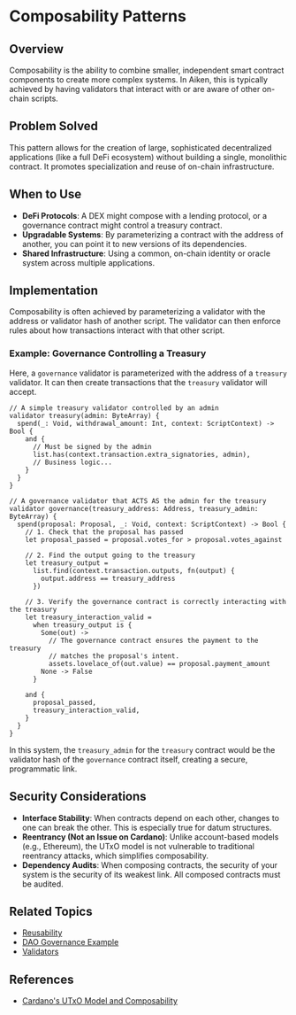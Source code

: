 # Composability Patterns

## Overview

Composability is the ability to combine smaller, independent smart contract components to create more complex systems. In Aiken, this is typically achieved by having validators that interact with or are aware of other on-chain scripts.

## Problem Solved

This pattern allows for the creation of large, sophisticated decentralized applications (like a full DeFi ecosystem) without building a single, monolithic contract. It promotes specialization and reuse of on-chain infrastructure.

## When to Use

- **DeFi Protocols**: A DEX might compose with a lending protocol, or a governance contract might control a treasury contract.
- **Upgradable Systems**: By parameterizing a contract with the address of another, you can point it to new versions of its dependencies.
- **Shared Infrastructure**: Using a common, on-chain identity or oracle system across multiple applications.

## Implementation

Composability is often achieved by parameterizing a validator with the address or validator hash of another script. The validator can then enforce rules about how transactions interact with that other script.

### Example: Governance Controlling a Treasury

Here, a `governance` validator is parameterized with the address of a `treasury` validator. It can then create transactions that the `treasury` validator will accept.

```aiken
// A simple treasury validator controlled by an admin
validator treasury(admin: ByteArray) {
  spend(_: Void, withdrawal_amount: Int, context: ScriptContext) -> Bool {
    and {
      // Must be signed by the admin
      list.has(context.transaction.extra_signatories, admin),
      // Business logic...
    }
  }
}

// A governance validator that ACTS AS the admin for the treasury
validator governance(treasury_address: Address, treasury_admin: ByteArray) {
  spend(proposal: Proposal, _: Void, context: ScriptContext) -> Bool {
    // 1. Check that the proposal has passed
    let proposal_passed = proposal.votes_for > proposal.votes_against

    // 2. Find the output going to the treasury
    let treasury_output =
      list.find(context.transaction.outputs, fn(output) {
        output.address == treasury_address
      })

    // 3. Verify the governance contract is correctly interacting with the treasury
    let treasury_interaction_valid =
      when treasury_output is {
        Some(out) ->
          // The governance contract ensures the payment to the treasury
          // matches the proposal's intent.
          assets.lovelace_of(out.value) == proposal.payment_amount
        None -> False
      }

    and {
      proposal_passed,
      treasury_interaction_valid,
    }
  }
}
```

In this system, the `treasury_admin` for the `treasury` contract would be the validator hash of the `governance` contract itself, creating a secure, programmatic link.

## Security Considerations

- **Interface Stability**: When contracts depend on each other, changes to one can break the other. This is especially true for datum structures.
- **Reentrancy (Not an Issue on Cardano)**: Unlike account-based models (e.g., Ethereum), the UTxO model is not vulnerable to traditional reentrancy attacks, which simplifies composability.
- **Dependency Audits**: When composing contracts, the security of your system is the security of its weakest link. All composed contracts must be audited.

## Related Topics

- [Reusability](./reusability.md)
- [DAO Governance Example](../code-examples/dao-governance.md)
- [Validators](../language/validators.md)

## References

- [Cardano's UTxO Model and Composability](https://docs.cardano.org/learn/eutxo-explainer)
